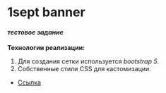 # 1sept banner
#### *тестовое задание*


**Технологии реализации:**


1. Для создания сетки используется *bootstrap 5*.
2. Собственные стили СSS для кастомизации.


* [Ссылка](https://liz4chernyshova.github.io/1sept-banner/)

